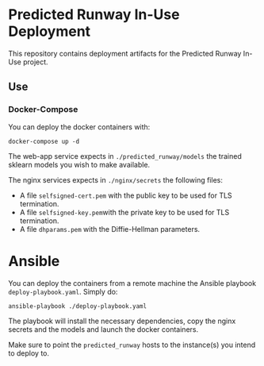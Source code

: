 # Predicted Runway In-Use Deployment

This repository contains deployment artifacts for the Predicted Runway In-Use project.

## Use

### Docker-Compose

You can deploy the docker containers with:

```
docker-compose up -d
```

The web-app service expects in `./predicted_runway/models` the trained sklearn models you wish to make available.

The nginx services expects in `./nginx/secrets` the following files:

- A file `selfsigned-cert.pem` with the public key to be used for TLS termination.
- A file `selfsigned-key.pem`with the private key to be used for TLS termination.
- A file `dhparams.pem` with the Diffie-Hellman parameters.

# Ansible

You can deploy the containers from a remote machine the Ansible playbook `deploy-playbook.yaml`. Simply do:

```
ansible-playbook ./deploy-playbook.yaml
```

The playbook will install the necessary dependencies, copy the nginx secrets and the models and launch the docker containers.

Make sure to point the `predicted_runway` hosts to the instance(s) you intend to deploy to. 